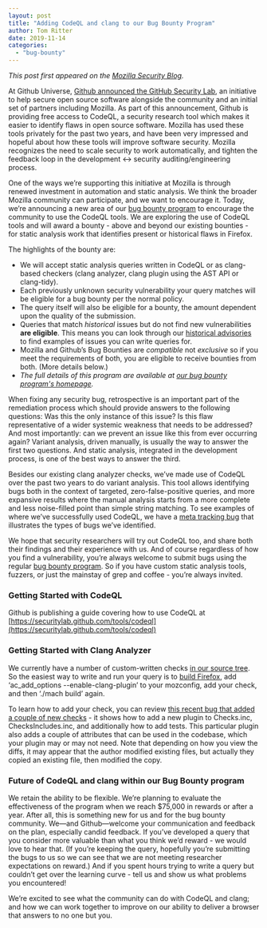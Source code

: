 ```yaml
---
layout: post
title: "Adding CodeQL and clang to our Bug Bounty Program"
author: Tom Ritter
date: 2019-11-14
categories: 
  - "bug-bounty"
---
```


_This post first appeared on the [Mozilla Security Blog](https://blog.mozilla.org/security/2019/11/14/adding-codeql-and-clang-to-our-bug-bounty-program/)._

At Github Universe, [Github announced the GitHub Security Lab](https://github.blog/2019-11-14-announcing-github-security-lab/), an initiative to help secure open source software alongside the community and an initial set of partners including Mozilla. As part of this announcement, Github is providing free access to CodeQL, a security research tool which makes it easier to identify flaws in open source software. Mozilla has used these tools privately for the past two years, and have been very impressed and hopeful about how these tools will improve software security. Mozilla recognizes the need to scale security to work automatically, and tighten the feedback loop in the development <-> security auditing/engineering process.

One of the ways we’re supporting this initiative at Mozilla is through renewed investment in automation and static analysis. We think the broader Mozilla community can participate, and we want to encourage it. Today, we’re announcing a new area of our [bug bounty program](https://www.mozilla.org/en-US/security/client-bug-bounty/) to encourage the community to use the CodeQL tools. We are exploring the use of CodeQL tools and will award a bounty - above and beyond our existing bounties - for static analysis work that identifies present or historical flaws in Firefox.

The highlights of the bounty are:

- We will accept static analysis queries written in CodeQL or as clang-based checkers (clang analyzer, clang plugin using the AST API or clang-tidy).
- Each previously unknown security vulnerability your query matches will be eligible for a bug bounty per the normal policy.
- The query itself will also be eligible for a bounty, the amount dependent upon the quality of the submission.
- Queries that match _historical_ issues but do not find new vulnerabilities **are eligible**. This means you can look through our [historical advisories](https://www.mozilla.org/en-US/security/advisories/) to find examples of issues you can write queries for.
- Mozilla and Github’s Bug Bounties are _compatible_ not _exclusive_ so if you meet the requirements of both, you are eligible to receive bounties from both. (More details below.)
- _The full details of this program are available at_ [_our bug bounty program's homepage_](https://www.mozilla.org/en-US/security/client-bug-bounty/)_._

When fixing any security bug, retrospective is an important part of the remediation process which should provide answers to the following questions: Was this the only instance of this issue? Is this flaw representative of a wider systemic weakness that needs to be addressed? And most importantly: can we prevent an issue like this from ever occurring again? Variant analysis, driven manually, is usually the way to answer the first two questions. And static analysis, integrated in the development process, is one of the best ways to answer the third.

Besides our existing clang analyzer checks, we’ve made use of CodeQL over the past two years to do variant analysis. This tool allows identifying bugs both in the context of targeted, zero-false-positive queries, and more expansive results where the manual analysis starts from a more complete and less noise-filled point than simple string matching. To see examples of where we’ve successfully used CodeQL, we have a [meta tracking bug](https://bugzilla.mozilla.org/show_bug.cgi?id=1458117) that illustrates the types of bugs we’ve identified.

We hope that security researchers will try out CodeQL too, and share both their findings and their experience with us. And of course regardless of how you find a vulnerability, you’re always welcome to submit bugs using the regular [bug bounty program](https://www.mozilla.org/en-US/security/client-bug-bounty/). So if you have custom static analysis tools, fuzzers, or just the mainstay of grep and coffee - you’re always invited.

### Getting Started with CodeQL

Github is publishing a guide covering how to use CodeQL at [https://securitylab.github.com/tools/codeql](https://securitylab.github.com/tools/codeql)

### Getting Started with Clang Analyzer

We currently have a number of custom-written checks [in our source tree](https://searchfox.org/mozilla-central/source/build/clang-plugin). So the easiest way to write and run your query is to [build Firefox](https://developer.mozilla.org/en-US/docs/Mozilla/Developer_guide/Build_Instructions/Simple_Firefox_build), add ‘ac\_add\_options --enable-clang-plugin’ to your mozconfig, add your check, and then ‘./mach build’ again.

To learn how to add your check, you can review [this recent bug that added a couple of new checks](https://bugzilla.mozilla.org/show_bug.cgi?id=1569681) - it shows how to add a new plugin to Checks.inc, ChecksIncludes.inc, and additionally how to add tests. This particular plugin also adds a couple of attributes that can be used in the codebase, which your plugin may or may not need. Note that depending on how you view the diffs, it may appear that the author modified existing files, but actually they copied an existing file, then modified the copy.

### Future of CodeQL and clang within our Bug Bounty program

We retain the ability to be flexible. We’re planning to evaluate the effectiveness of the program when we reach $75,000 in rewards or after a year. After all, this is something new for us and for the bug bounty community. We—and Github—welcome your communication and feedback on the plan, especially candid feedback. If you’ve developed a query that you consider more valuable than what you think we’d reward - we would love to hear that. (If you’re keeping the query, hopefully you’re submitting the bugs to us so we can see that we are not meeting researcher expectations on reward.) And if you spent hours trying to write a query but couldn’t get over the learning curve - tell us and show us what problems you encountered!

We’re excited to see what the community can do with CodeQL and clang; and how we can work together to improve on our ability to deliver a browser that answers to no one but you.
